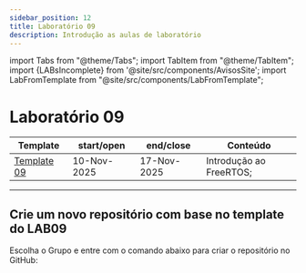 ```yaml
---
sidebar_position: 12
title: Laboratório 09
description: Introdução as aulas de laboratório
---
```


import Tabs from "@theme/Tabs";
import TabItem from "@theme/TabItem";
import {LABsIncomplete} from '@site/src/components/AvisosSite';
import LabFromTemplate from "@site/src/components/LabFromTemplate";

# Laboratório 09
<!-- Aviso de que este conteúdo está em construção! -->
<LABsIncomplete />

| Template                                               | start/open  | end/close   | Conteúdo                |
| ------------------------------------------------------ | ----------- | ----------- | ----------------------- |
| [Template 09](https://github.com/ELT73A-LAB-TPL/LAB09) | 10-Nov-2025 | 17-Nov-2025 | Introdução ao FreeRTOS; |

---

## Crie um novo repositório com base no template do LAB09

Escolha o Grupo e entre com o comando abaixo para criar o repositório no GitHub:
<!-- Gera instruções para criar o repositório no GitHub por grupo com base no template do laboratório. -->
<LabFromTemplate labNumber="LAB09" opts="-c" />